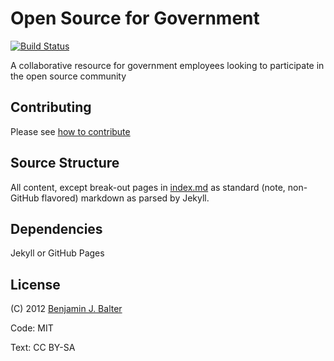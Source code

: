 # Open Source for Government
[![Build Status](https://travis-ci.org/benbalter/open-source-for-government.svg)](https://travis-ci.org/benbalter/open-source-for-government)

A collaborative resource for government employees looking to participate in the open source community

## Contributing
Please see [how to contribute](http://ben.balter.com/open-source-for-government/how-to-contribute/)

## Source Structure
All content, except break-out pages in [index.md](https://github.com/benbalter/open-source-for-government/blob/gh-pages/index.md) as standard (note, non-GitHub flavored) markdown as parsed by Jekyll.

## Dependencies
Jekyll or GitHub Pages

## License
(C) 2012 [Benjamin J. Balter](http://ben.balter.com)

Code: MIT

Text: CC BY-SA
